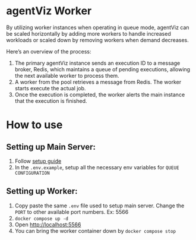 # agentViz Worker

By utilizing worker instances when operating in queue mode, agentViz can be scaled horizontally by adding more workers to handle increased workloads or scaled down by removing workers when demand decreases.

Here’s an overview of the process:

1. The primary agentViz instance sends an execution ID to a message broker, Redis, which maintains a queue of pending executions, allowing the next available worker to process them.
2. A worker from the pool retrieves a message from Redis.
   The worker starts execute the actual job.
3. Once the execution is completed, the worker alerts the main instance that the execution is finished.

# How to use

## Setting up Main Server:

1. Follow [setup guide](https://github.com/agentVizAI/agentViz/blob/main/docker/README.md)
2. In the `.env.example`, setup all the necessary env variables for `QUEUE CONFIGURATION`

## Setting up Worker:

1. Copy paste the same `.env` file used to setup main server. Change the `PORT` to other available port numbers. Ex: 5566
2. `docker compose up -d`
3. Open [http://localhost:5566](http://localhost:5566)
4. You can bring the worker container down by `docker compose stop`
